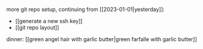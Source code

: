 more git repo setup, continuing from [[2023-01-01|yesterday]]:
- [[generate a new ssh key]]
- [[git repo layout]]

dinner: [[green angel hair with garlic butter|green farfalle with garlic butter]]
